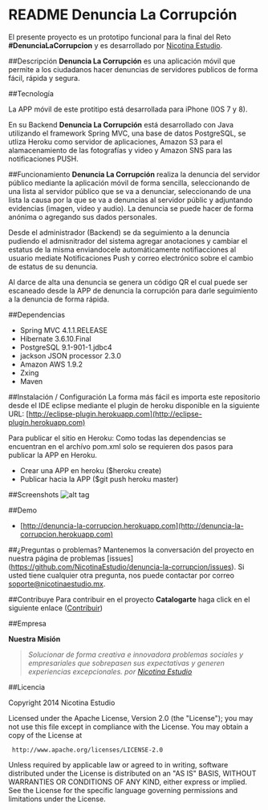 
README Denuncia La Corrupción
============

El presente proyecto es un prototipo funcional para la final del Reto **#DenunciaLaCorrupcion** y es desarrollado por [Nicotina Estudio](http://www.nicotinaestudio.com). 

##Descripción
**Denuncia La Corrupción** es una aplicación móvil que permite a los ciudadanos hacer denuncias de servidores publicos de forma fácil, rápida y segura.

##Tecnología

La APP móvil de este protitipo está desarrollada para iPhone (IOS 7 y 8).

En su Backend **Denuncia La Corrupción** está desarrollado con Java utilizando el framework Spring MVC, una base de datos PostgreSQL, se utliza Heroku como servidor de aplicaciones, Amazon S3 para el alamacenamiento de las fotografías y video y Amazon SNS para las notificaciones PUSH.

##Funcionamiento
**Denuncia La Corrupción** realiza la denuncia del servidor público mediante la aplicación móvil de forma sencilla, seleccionando de una lista al servidor público que se va a denunciar, seleccionando de una lista la causa por la que se va a denuncias al servidor públic y adjuntando evidencias (imagen, video y audio). La denuncia se puede hacer de forma anónima o agregando sus dados personales.

Desde el administrador (Backend) se da seguimiento a la denuncia pudiendo el admisnitrador del sistema agregar anotaciones y cambiar el estatus de la misma enviandocele automáticamente notifiacciones al usuario mediate Notificaciones Push y correo electrónico sobre el cambio de estatus de su denuncia.

Al darce de alta una denuncia se genera un código QR el cual puede ser escaneado desde la APP de denuncia la corrupción para darle seguimiento a la denuncia de forma rápida.

##Dependencias
- Spring MVC 4.1.1.RELEASE
- Hibernate 3.6.10.Final
- PostgreSQL 9.1-901-1.jdbc4
- jackson JSON processor 2.3.0
- Amazon AWS 1.9.2
- Zxing
- Maven

##Instalación / Configuración 
La forma más fácil es importa este repositorio desde el IDE eclipse mediante el plugin de heroku disponible en la siguiente URL: [http://eclipse-plugin.herokuapp.com](http://eclipse-plugin.herokuapp.com)

Para publicar el sitio en Heroku:
Como todas las dependencias se encuentran en el archívo pom.xml solo se requieren dos pasos para publicar la APP en Heroku.
- Crear una APP en heroku ($heroku create)
- Publicar hacia la APP ($git push heroku master)

##Screenshots
![alt tag](#)

##Demo
- [http://denuncia-la-corrupcion.herokuapp.com](http://denuncia-la-corrupcion.herokuapp.com)

##¿Preguntas o problemas? 
Mantenemos la conversación del proyecto en nuestra página de problemas [issues] (https://github.com/NicotinaEstudio/denuncia-la-corrupcion/issues). Si usted tiene cualquier otra pregunta, nos puede contactar por correo <soporte@nicotinaestudio.mx>.

##Contribuye
Para contribuir en el proyecto **Catalogarte** haga click en el siguiente enlace ([Contribuir](#))

##Empresa

**Nuestra Misión**

> *Solucionar de forma creativa e innovadora problemas sociales y empresariales que sobrepasen sus expectativas y generen experiencias excepcionales. por [Nicotina Estudio](http://www.nicotinaestudio.com)*

##Licencia

 Copyright 2014 Nicotina Estudio

 Licensed under the Apache License, Version 2.0 (the "License");
 you may not use this file except in compliance with the License.
 You may obtain a copy of the License at

     http://www.apache.org/licenses/LICENSE-2.0

 Unless required by applicable law or agreed to in writing, software
 distributed under the License is distributed on an "AS IS" BASIS,
 WITHOUT WARRANTIES OR CONDITIONS OF ANY KIND, either express or implied.
 See the License for the specific language governing permissions and
 limitations under the License.
